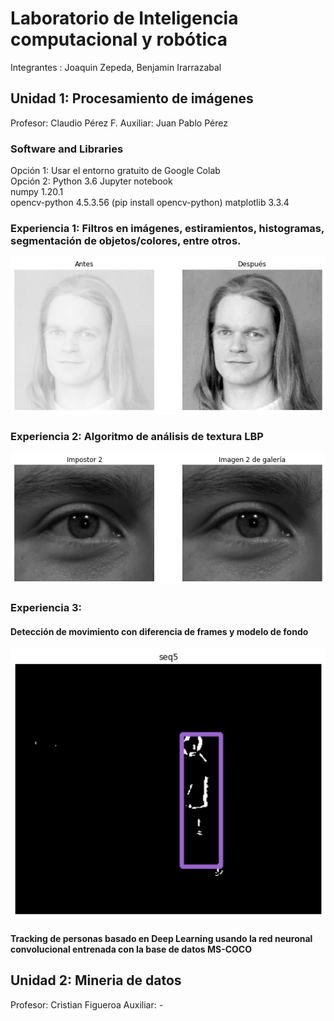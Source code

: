 # Laboratorio de Inteligencia computacional y robótica 
Integrantes : Joaquin Zepeda, Benjamin Irarrazabal  

## Unidad 1: Procesamiento de imágenes
Profesor: Claudio Pérez F.
Auxiliar: Juan Pablo Pérez 


### Software and Libraries
   Opción 1: Usar el entorno gratuito de Google Colab  
   Opción 2: Python 3.6 Jupyter notebook   
   numpy   1.20.1  
   opencv-python  4.5.3.56 (pip install opencv-python)
   matplotlib    3.3.4  


### Experiencia 1: Filtros en imágenes, estiramientos, histogramas, segmentación de objetos/colores, entre otros.

 <p align="center">
  <img src="bin/exp1.png" width="720"  title="exp1">
 </p>

### Experiencia 2: Algoritmo de análisis de textura LBP 


 <p align="center">
  <img src="bin/exp2.png" width="720"  title="exp2">
 </p>

### Experiencia 3: 
#### Detección de movimiento con diferencia de frames y modelo de fondo 

 <p align="center">
  <img src="bin/exp3.png" width="720"  title="exp3">
 </p>

#### Tracking de personas basado en Deep Learning usando la red neuronal convolucional entrenada con la base de datos MS-COCO

## Unidad 2: Mineria de datos
Profesor: Cristian Figueroa
Auxiliar: -

